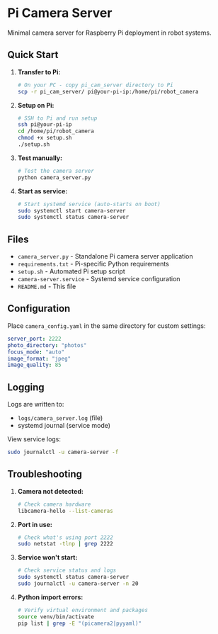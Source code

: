 # Pi Camera Server
Minimal camera server for Raspberry Pi deployment in robot systems.

## Quick Start

1. **Transfer to Pi:**
   ```bash
   # On your PC - copy pi_cam_server directory to Pi
   scp -r pi_cam_server/ pi@your-pi-ip:/home/pi/robot_camera
   ```

2. **Setup on Pi:**
   ```bash
   # SSH to Pi and run setup
   ssh pi@your-pi-ip
   cd /home/pi/robot_camera
   chmod +x setup.sh
   ./setup.sh
   ```

3. **Test manually:**
   ```bash
   # Test the camera server
   python camera_server.py
   ```

4. **Start as service:**
   ```bash
   # Start systemd service (auto-starts on boot)
   sudo systemctl start camera-server
   sudo systemctl status camera-server
   ```

## Files

- `camera_server.py` - Standalone Pi camera server application
- `requirements.txt` - Pi-specific Python requirements
- `setup.sh` - Automated Pi setup script
- `camera-server.service` - Systemd service configuration
- `README.md` - This file

## Configuration

Place `camera_config.yaml` in the same directory for custom settings:

```yaml
server_port: 2222
photo_directory: "photos"
focus_mode: "auto"
image_format: "jpeg"
image_quality: 85
```

## Logging

Logs are written to:
- `logs/camera_server.log` (file)
- systemd journal (service mode)

View service logs:
```bash
sudo journalctl -u camera-server -f
```

## Troubleshooting

1. **Camera not detected:**
   ```bash
   # Check camera hardware
   libcamera-hello --list-cameras
   ```

2. **Port in use:**
   ```bash
   # Check what's using port 2222
   sudo netstat -tlnp | grep 2222
   ```

3. **Service won't start:**
   ```bash
   # Check service status and logs
   sudo systemctl status camera-server
   sudo journalctl -u camera-server -n 20
   ```

4. **Python import errors:**
   ```bash
   # Verify virtual environment and packages
   source venv/bin/activate
   pip list | grep -E "(picamera2|pyyaml)"
   ```
